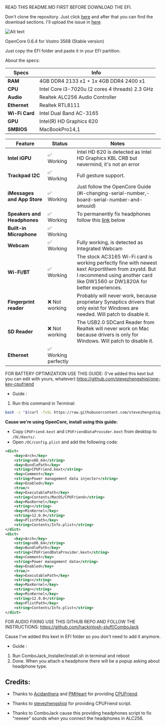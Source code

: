READ THIS README.MD FIRST BEFORE DOWNLOAD THE EFI.

Don't clone the repository. Just click [here](https://github.com/log1cs/OpenCore-0.6.4-STABLE-Vostro3568/releases) and after that you can find the download sections.
I'll upload the issue in [here](https://github.com/log1cs/OpenCore-STABLE-Vostro3568/issues)

![Alt text](https://user-images.githubusercontent.com/60842977/111065535-e5f32e80-84ec-11eb-9907-8badb3a2e393.png)

OpenCore 0.6.4 for Vostro 3568 (Stable version)

Just copy the EFI folder and paste it in your EFI partition.

About the specs:
 
| Specs | Info |
|----------|----------|
| **RAM** | 4GB DDR4 2133 x1 + 1x 4GB DDR4 2400 x1 |
| **CPU** | Intel Core i3-7020u (2 cores 4 threads) 2.3 GHz |
| **Audio** | Realtek ALC256 Audio Controller |
| **Ethernet** | Realtek RTL8111 |
| **Wi-Fi Card** | Intel Dual Band AC-3165 |
| **GPU** | Intel(R) HD Graphics 620 |
| **SMBIOS** | MacBookPro14,1 |



| Feature | Status | Notes |
| ------------- | ------------- | ------------- |
| **Intel iGPU** | ✅ Working | Intel HD 620 is detected as Intel HD Graphics KBL CRB but nevermind, it's not an error |
| **Trackpad I2C** |  ✅ Working | Full gesture support.| 
| **iMessages and App Store** | ✅ Working | Just follow the OpenCore Guide (#ℹ️-changing-serial-number,-board-serial-number-and-smuuid) |
| **Speakers and Headphones** | ✅ Working | To permanently fix headphones follow this [link](https://github.com/hackintosh-stuff/ComboJack) below |
| **Built-in Microphone** | ✅ Working |
| **Webcam** | ✅ Working | Fully working, is detected as Integrated Webcam |
| **Wi-Fi/BT** | ✅ Working | The stock AC3165 Wi-Fi card is working perfectly fine with newest kext Airportitlwm from zxystd. But I recommend using another card like DW1560 or DW1820A for better experiences. |
| **Fingerprint reader** | ❌ Not working | Probably will never work, because proprietary Synaptics drivers that only exist for Windows are needed. Will patch to disable it. |
| **SD Reader** | ❌ Not working | The USB2.0 SDCard Reader from Realtek will never work on Mac because drivers is only for Windows. Will patch to disable it. |
| **Ethernet** | ✅ Working perfectly |


FOR BATTERY OPTIMIZATION USE THIS GUIDE: (I've added this kext but you can edit with yours, whatever)
https://github.com/stevezhengshiqi/one-key-cpufriend 

+ Guide :

1. Run this command in Terminal:

```bash
bash -c "$(curl -fsSL https://raw.githubusercontent.com/stevezhengshiqi/one-key-cpufriend/master/one-key-cpufriend.sh)"
```

**Cause we're using OpenCore, install using this guide:**

  - Copy `CPUFriend.kext` and `CPUFriendDataProvider.kext` from desktop to `/OC/Kexts/`.
  - Open `/OC/config.plist` and add the following code:
```xml
<dict>
    <key>Arch</key>
    <string>x86_64</string>
    <key>BundlePath</key>
    <string>CPUFriend.kext</string>
    <key>Comment</key>
    <string>Power management data injector</string>
    <key>Enabled</key>
    <true/>
    <key>ExecutablePath</key>
    <string>Contents/MacOS/CPUFriend</string>
    <key>MaxKernel</key>
    <string></string>
    <key>MinKernel</key>
    <string>12.0.0</string>
    <key>PlistPath</key>
    <string>Contents/Info.plist</string>
</dict>
<dict>
    <key>Arch</key>
    <string>x86_64</string>
    <key>BundlePath</key>
    <string>CPUFriendDataProvider.kext</string>
    <key>Comment</key>
    <string>Power management data</string>
    <key>Enabled</key>
    <true/>
    <key>ExecutablePath</key>
    <string></string>
    <key>MaxKernel</key>
    <string></string>
    <key>MinKernel</key>
    <string>12.0.0</string>
    <key>PlistPath</key>
    <string>Contents/Info.plist</string>
</dict>
```


FOR AUDIO FIXING USE THIS GITHUB REPO AND FOLLOW THE INSTRUCTIONS: 
https://github.com/hackintosh-stuff/ComboJack

Cause I've added this kext in EFI folder so you don't need to add it anymore.

+ Guide :
1. Run ComboJack_Installer/install.sh in terminal and reboot
2. Done. When you attach a headphone there will be a popup asking about headphone type.

## Credits:

- Thanks to [Acidanthera](https://github.com/acidanthera) and [PMHeart](https://github.com/PMHeart) for providing [CPUFriend](https://github.com/acidanthera/CPUFriend).

- Thanks to [stevezhengshiqi](https://github.com/stevezhengshiqi) for providing CPUFriend script.

- Thanks to ComboJack cause this providing headphones script to fix "reeeee" sounds when you connect the headphones in ALC256.

